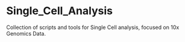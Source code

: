 # Single_Cell_Analysis
Collection of scripts and tools for Single Cell analysis, focused on 10x Genomics Data.
